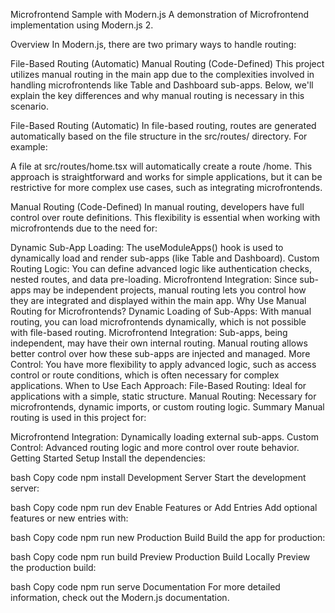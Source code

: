 Microfrontend Sample with Modern.js
A demonstration of Microfrontend implementation using Modern.js 2.

Overview
In Modern.js, there are two primary ways to handle routing:

File-Based Routing (Automatic)
Manual Routing (Code-Defined)
This project utilizes manual routing in the main app due to the complexities involved in handling microfrontends like Table and Dashboard sub-apps. Below, we'll explain the key differences and why manual routing is necessary in this scenario.

File-Based Routing (Automatic)
In file-based routing, routes are generated automatically based on the file structure in the src/routes/ directory. For example:

A file at src/routes/home.tsx will automatically create a route /home.
This approach is straightforward and works for simple applications, but it can be restrictive for more complex use cases, such as integrating microfrontends.

Manual Routing (Code-Defined)
In manual routing, developers have full control over route definitions. This flexibility is essential when working with microfrontends due to the need for:

Dynamic Sub-App Loading: The useModuleApps() hook is used to dynamically load and render sub-apps (like Table and Dashboard).
Custom Routing Logic: You can define advanced logic like authentication checks, nested routes, and data pre-loading.
Microfrontend Integration: Since sub-apps may be independent projects, manual routing lets you control how they are integrated and displayed within the main app.
Why Use Manual Routing for Microfrontends?
Dynamic Loading of Sub-Apps: With manual routing, you can load microfrontends dynamically, which is not possible with file-based routing.
Microfrontend Integration: Sub-apps, being independent, may have their own internal routing. Manual routing allows better control over how these sub-apps are injected and managed.
More Control: You have more flexibility to apply advanced logic, such as access control or route conditions, which is often necessary for complex applications.
When to Use Each Approach:
File-Based Routing: Ideal for applications with a simple, static structure.
Manual Routing: Necessary for microfrontends, dynamic imports, or custom routing logic.
Summary
Manual routing is used in this project for:

Microfrontend Integration: Dynamically loading external sub-apps.
Custom Control: Advanced routing logic and more control over route behavior.
Getting Started
Setup
Install the dependencies:

bash
Copy code
npm install
Development Server
Start the development server:

bash
Copy code
npm run dev
Enable Features or Add Entries
Add optional features or new entries with:

bash
Copy code
npm run new
Production Build
Build the app for production:

bash
Copy code
npm run build
Preview Production Build Locally
Preview the production build:

bash
Copy code
npm run serve
Documentation
For more detailed information, check out the Modern.js documentation.
